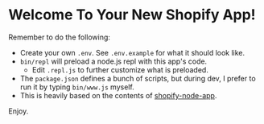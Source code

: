# Welcome To Your New Shopify App!

Remember to do the following:

* Create your own `.env`.  See `.env.example` for what it should look like.
* `bin/repl` will preload a node.js repl with this app's code.
  - Edit `.repl.js` to further customize what is preloaded.
* The `package.json` defines a bunch of scripts, but during dev, I prefer to run it by typing `bin/www.js` myself.
* This is heavily based on the contents of [shopify-node-app](https://github.com/Shopify/shopify-node-app).

Enjoy.
